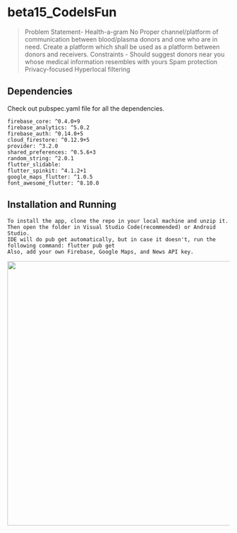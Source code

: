 # beta15_CodeIsFun
>Problem Statement- Health-a-gram
>No Proper channel/platform of communication between blood/plasma donors and one who are in need. Create a platform which shall be used as a platform between donors and receivers.
Constraints -
>Should suggest donors near you whose medical information resembles with yours
Spam protection
Privacy-focused
Hyperlocal filtering


## Dependencies

  Check out pubspec.yaml file for all the dependencies.   
  
    firebase_core: ^0.4.0+9  
    firebase_analytics: ^5.0.2  
    firebase_auth: ^0.14.0+5  
    cloud_firestore: ^0.12.9+5   
    provider: ^3.2.0  
    shared_preferences: ^0.5.6+3    
    random_string: ^2.0.1  
    flutter_slidable:  
    flutter_spinkit: ^4.1.2+1  
    google_maps_flutter: ^1.0.5  
    font_awesome_flutter: ^8.10.0  
  
## Installation and Running
 
    To install the app, clone the repo in your local machine and unzip it.   
    Then open the folder in Visual Studio Code(recommended) or Android Studio.  
    IDE will do pub get automatically, but in case it doesn't, run the following command: flutter pub get   
    Also, add your own Firebase, Google Maps, and News API key.  
<img src="/plasma_doner/Gif/1 (1).mp4" height="600" width="auto">
